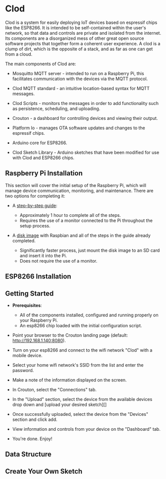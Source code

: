 Clod
======

Clod is a system for easily deploying IoT devices based on espressif chips like the ESP8266. It is intended to be self-contained within the user's network, so that data and controls are private and isolated from the internet. Its components are a disorganized mess of other great open source software projects that together form a coherent user experience. A clod is a clump of dirt, which is the opposite of a stack, and as far as one can get from a cloud.

The main components of Clod are:

* Mosquitto MQTT server - intended to run on a Raspberry Pi, this facilitates communication with the devices via the MQTT protocol.

* Clod MQTT standard - an intuitive location-based syntax for MQTT messages.

* Clod Scripts - monitors the messages in order to add functionality such as persistence, scheduling, and uploading.

* Crouton - a dashboard for controlling devices and viewing their output.

* Platform Io - manages OTA software updates and changes to the espressif chips.

* Arduino core for ESP8266.

* Clod Sketch Library - Arduino sketches that have been modified for use with Clod and ESP8266 chips.



Raspberry Pi Installation
--------------------------

This section will cover the initial setup of the Raspberry Pi, which will manage device communication, monitoring, and maintenance. There are two options for completing it:

* A [step-by-step guide](pi-install.md):
  * Approximately 1 hour to complete all of the steps.
  * Requires the use of a monitor connected to the Pi throughout the setup process.

* A [disk image](disk-image.md) with Raspbian and all of the steps in the guide already completed.
  * Significantly faster process, just mount the disk image to an SD card and insert it into the Pi.
  * Does not require the use of a monitor.



ESP8266 Installation
--------------------



Getting Started
----------------

* **Prerequisites**:
  * All of the components installed, configured and running properly on your Raspberry Pi. 
  * An esp8266 chip loaded with the initial configuration script.


* Point your browser to the Crouton landing page (default: http://192.168.1.140:8080).

* Turn on your esp8266 and connect to the wifi network "Clod" with a mobile device.

* Select your home wifi network's SSID from the list and enter the password.

* Make a note of the information displayed on the screen.

* In Crouton, select the "Connections" tab.

* In the "Upload" section, select the device from the available devices drop down and [upload your desired sketch][]

* Once successfully uploaded, select the device from the "Devices" section and click add.

* View information and controls from your device on the "Dashboard" tab.

* You're done. Enjoy!

Data Structure
--------------



Create Your Own Sketch
----------------------
